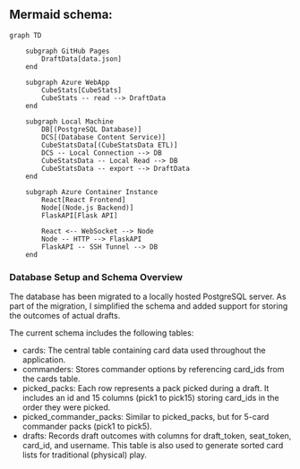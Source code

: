 ## Mermaid schema:
```mermaid
graph TD

    subgraph GitHub Pages
        DraftData[data.json]
    end

    subgraph Azure WebApp
        CubeStats[CubeStats]
        CubeStats -- read --> DraftData
    end

    subgraph Local Machine
        DB[(PostgreSQL Database)]
        DCS[(Database Content Service)]
        CubeStatsData[(CubeStatsData ETL)]
        DCS -- Local Connection --> DB
        CubeStatsData -- Local Read --> DB
        CubeStatsData -- export --> DraftData
    end

    subgraph Azure Container Instance
        React[React Frontend]
        Node[(Node.js Backend)]
        FlaskAPI[Flask API]
        
        React <-- WebSocket --> Node
        Node -- HTTP --> FlaskAPI
        FlaskAPI -- SSH Tunnel --> DB
    end

 ```


### Database Setup and Schema Overview

The database has been migrated to a locally hosted PostgreSQL server. As part of the migration, I simplified the schema and added support for storing the outcomes of actual drafts.

The current schema includes the following tables:
 - cards: The central table containing card data used throughout the application.
 - commanders: Stores commander options by referencing card_ids from the cards table.
 - picked_packs: Each row represents a pack picked during a draft. It includes an id and 15 columns (pick1 to pick15) storing card_ids in the order they were picked.
 - picked_commander_packs: Similar to picked_packs, but for 5-card commander packs (pick1 to pick5).
 - drafts: Records draft outcomes with columns for draft_token, seat_token, card_id, and username. This table is also used to generate sorted card lists for traditional (physical) play.


